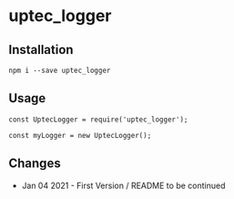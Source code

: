 # uptec_logger

## Installation
```
npm i --save uptec_logger
```

## Usage

```
const UptecLogger = require('uptec_logger');

const myLogger = new UptecLogger();
```

## Changes
- Jan 04 2021 - First Version / README to be continued